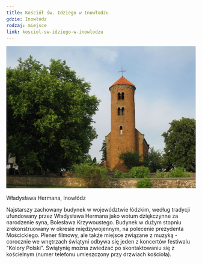 ```yaml
---
title: Kościół św. Idziego w Inowłodzu
gdzie: Inowłódz
rodzaj: miejsce
link: kosciol-sw-idziego-w-inowlodzu
---
```

![Kościół św. Idziego w Inowłodzu](/foto/plenery/inowlodz-kosciol.jpg)

Władysława Hermana, Inowłódz

Najstarszy zachowany budynek w województwie łódzkim, według tradycji ufundowany przez Władysława Hermana jako wotum dziękczynne za narodzenie syna, Bolesława Krzywoustego. Budynek w dużym stopniu zrekonstruowany w okresie międzywojennym, na polecenie prezydenta Mościckiego. Plener filmowy, ale także miejsce związane z muzyką - corocznie we wnętrzach świątyni odbywa się jeden z koncertów festiwalu "Kolory Polski". Świątynię można zwiedzać po skontaktowaniu się z kościelnym (numer telefonu umieszczony przy drzwiach kościoła).
